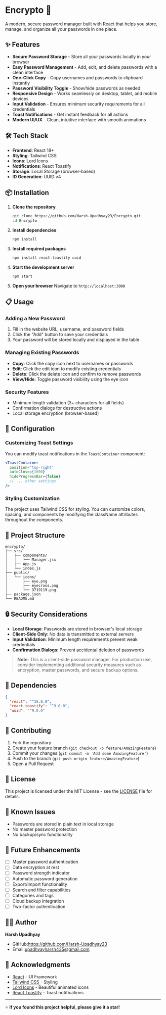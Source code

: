 # Encrypto 🔐

A modern, secure password manager built with React that helps you store, manage, and organize all your passwords in one place.

## ✨ Features

- **Secure Password Storage** - Store all your passwords locally in your browser
- **Easy Password Management** - Add, edit, and delete passwords with a clean interface
- **One-Click Copy** - Copy usernames and passwords to clipboard instantly
- **Password Visibility Toggle** - Show/hide passwords as needed
- **Responsive Design** - Works seamlessly on desktop, tablet, and mobile devices
- **Input Validation** - Ensures minimum security requirements for all credentials
- **Toast Notifications** - Get instant feedback for all actions
- **Modern UI/UX** - Clean, intuitive interface with smooth animations

## 🛠️ Tech Stack

- **Frontend**: React 18+
- **Styling**: Tailwind CSS
- **Icons**: Lord Icons
- **Notifications**: React Toastify
- **Storage**: Local Storage (browser-based)
- **ID Generation**: UUID v4

## 📦 Installation

1. **Clone the repository**
   ```bash
   git clone https://github.com/Harsh-Upadhyay23/Encrypto.git
   cd Encrypto
   ```

2. **Install dependencies**
   ```bash
   npm install
   ```

3. **Install required packages**
   ```bash
   npm install react-toastify uuid
   ```

4. **Start the development server**
   ```bash
   npm start
   ```

5. **Open your browser**
   Navigate to `http://localhost:3000`

## 📋 Usage

### Adding a New Password
1. Fill in the website URL, username, and password fields
2. Click the "Add" button to save your credentials
3. Your password will be stored locally and displayed in the table

### Managing Existing Passwords
- **Copy**: Click the copy icon next to usernames or passwords
- **Edit**: Click the edit icon to modify existing credentials
- **Delete**: Click the delete icon and confirm to remove passwords
- **View/Hide**: Toggle password visibility using the eye icon

### Security Features
- Minimum length validation (3+ characters for all fields)
- Confirmation dialogs for destructive actions
- Local storage encryption (browser-based)

## 🔧 Configuration

### Customizing Toast Settings
You can modify toast notifications in the `ToastContainer` component:

```jsx
<ToastContainer
  position="top-right"
  autoClose={1000}
  hideProgressBar={false}
  // ... other settings
/>
```

### Styling Customization
The project uses Tailwind CSS for styling. You can customize colors, spacing, and components by modifying the className attributes throughout the components.

## 📁 Project Structure

```
encrypto/
├── src/
│   ├── components/
│   │   └── Manager.jsx
│   ├── App.js
│   └── index.js
├── public/
│   └── icons/
│       ├── eye.png
│       ├── eyecross.png
│       └── 3719119.png
├── package.json
└── README.md
```

## 🔒 Security Considerations

- **Local Storage**: Passwords are stored in browser's local storage
- **Client-Side Only**: No data is transmitted to external servers
- **Input Validation**: Minimum length requirements prevent weak credentials
- **Confirmation Dialogs**: Prevent accidental deletion of passwords

> **Note**: This is a client-side password manager. For production use, consider implementing additional security measures such as encryption, master passwords, and secure backup options.

## 🚨 Dependencies

```json
{
  "react": "^18.0.0",
  "react-toastify": "^9.0.0",
  "uuid": "^9.0.0"
}
```

## 🤝 Contributing

1. Fork the repository
2. Create your feature branch (`git checkout -b feature/AmazingFeature`)
3. Commit your changes (`git commit -m 'Add some AmazingFeature'`)
4. Push to the branch (`git push origin feature/AmazingFeature`)
5. Open a Pull Request

## 📝 License

This project is licensed under the MIT License - see the [LICENSE](LICENSE) file for details.

## 🐛 Known Issues

- Passwords are stored in plain text in local storage
- No master password protection
- No backup/sync functionality

## 🔮 Future Enhancements

- [ ] Master password authentication
- [ ] Data encryption at rest
- [ ] Password strength indicator
- [ ] Automatic password generation
- [ ] Export/Import functionality
- [ ] Search and filter capabilities
- [ ] Categories and tags
- [ ] Cloud backup integration
- [ ] Two-factor authentication

## 👨‍💻 Author

**Harsh Upadhyay**
- GitHub:https://github.com/Harsh-Upadhyay23
- Email:upadhyayharsh435@gmail.com

## 🙏 Acknowledgments

- [React](https://reactjs.org/) - UI Framework
- [Tailwind CSS](https://tailwindcss.com/) - Styling
- [Lord Icons](https://lordicon.com/) - Beautiful animated icons
- [React Toastify](https://fkhadra.github.io/react-toastify/) - Toast notifications

---

⭐ **If you found this project helpful, please give it a star!**
